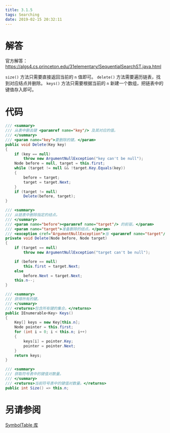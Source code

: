 ```yaml
---
title: 3.1.5
tags: Searching
date: 2019-02-15 20:32:11
---
```


# 解答

官方解答：<https://algs4.cs.princeton.edu/31elementary/SequentialSearchST.java.html>

`size()` 方法只需要直接返回当前的 `n` 值即可。
`delete()` 方法需要遍历链表，找到对应结点并删除。
`keys()` 方法只需要根据当前的 `n` 新建一个数组，把链表中的键值存入即可。

# 代码

```csharp
/// <summary>
/// 从表中删去键 <paramref name="key"/> 及其对应的值。
/// </summary>
/// <param name="key">要删除的键。</param>
public void Delete(Key key)
{
    if (key == null)
        throw new ArgumentNullException("key can't be null");
    Node before = null, target = this.first;
    while (target != null && !target.Key.Equals(key))
    {
        before = target;
        target = target.Next;
    }
    if (target != null)
        Delete(before, target);
}

/// <summary>
/// 从链表中删除指定的结点。
/// </summary>
/// <param name="before"><paramref name="target"/> 的前驱。</param>
/// <param name="target">准备删除的结点。</param>
/// <exception cref="ArgumentNullException">当 <paramref name="target"/> 为 <c>null</c> 时抛出此异常。</exception>
private void Delete(Node before, Node target)
{
    if (target == null)
        throw new ArgumentNullException("target can't be null");

    if (before == null)
        this.first = target.Next;
    else
        before.Next = target.Next;
    this.n--;
}

/// <summary>
/// 获得所有的键。
/// </summary>
/// <returns>包含所有键的集合。</returns>
public IEnumerable<Key> Keys()
{
    Key[] keys = new Key[this.n];
    Node pointer = this.first;
    for (int i = 0; i < this.n; i++)
    {
        keys[i] = pointer.Key;
        pointer = pointer.Next;
    }
    return keys;
}

/// <summary>
/// 获取符号表中的键值对数量。
/// </summary>
/// <returns>当前符号表中的键值对数量。</returns>
public int Size() => this.n;
```

# 另请参阅

[SymbolTable 库](https://alg4.ikesnowy.com/docs/api/SymbolTable.html)
